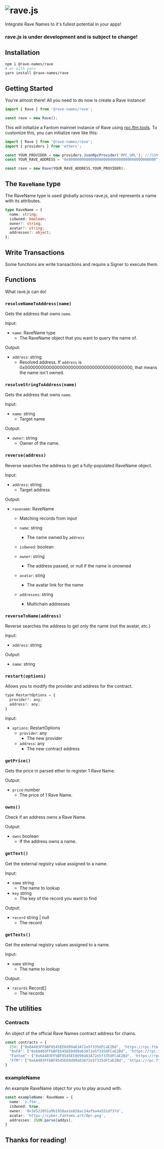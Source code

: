 # ![rave.js](https://fns-old.fantoms.art/rave.js.png)

Integrate Rave Names to it's fullest potential in your apps!

### rave.js is under development and is subject to change!

## Installation

```sh
npm i @rave-names/rave
# or with yarn
yarn install @rave-names/rave
```

## Getting Started

You're almost there! All you need to do now is create a Rave instance!

```js
import { Rave } from '@rave-names/rave';

const rave = new Rave();
```

This will initialize a Fantom mainnet instance of Rave using [rpc.ftm.tools](https://rpc.ftm.tools). To customize this, you can initialize rave like this:

```js
import { Rave } from '@rave-names/rave';
import { providers } from 'ethers';

const YOUR_PROVIDER = new providers.JsonRpcProvider('RPC_URL'); //JSON-RPC provider
const YOUR_RAVE_ADDRESS = "0x0000000000000000000000000000000000000000"; //Rave Names contract address

const rave = new Rave(YOUR_RAVE_ADDRESS,YOUR_PROVIDER);
```

## The `RaveName` type
The RaveName type is used globally across rave.js, and represents a name with its attributes.
```ts
type RaveName = {
  name: string;
  isOwned: boolean;
  owner?: string;
  avatar?: string;
  addresses?: object;
};
```

## Write Transactions

Some functions are write transactions and require a Signer to execute them.

## Functions
What rave.js can do!

### `resolveNameToAddress(name)`

Gets the address that owns `name`.

Input:

- `name`: RaveName type
  - The RaveName object that you want to query the name of.

Output:

- `address`: string
  - Resolved address. If `address` is 0x0000000000000000000000000000000000000000, that means the name isn't owned.

### `resolveStringToAddress(name)`

Gets the address that owns `name`.

Input:

- `name`: string
  - Target name

Output:

- `owner`: string
  - Owner of the name.

### `reverse(address)`

Reverse searches the address to get a fully-populated RaveName object.

Input:

- `address`: string
  - Target address

Output:

- `ravename`: RaveName
  - Matching records from input
  - `name`: string
    - The name owned by `address`
  - `isOwned`: boolean

  - `owner`: string
    - The address passed, or null if the name is unowned
  - `avatar`: sting
    - The avatar link for the name
  - `addresses`: string
    - Multichain addresses

### `reverseToName(address)`

Reverse searches the address to get only the name (not the avatar, etc.)

Input:

- `address`: string

Output:

- `name`: string

### `restart(options)`

Allows you to modify the provider and address for the contract.

```js
type RestartOptions = {
  provider?: any;
  address?: any;
}
```

Input:

- `options`: RestartOptions
  - `provider`: any
    - The new provider
  - `address`: any
    - The new contract address


### `getPrice()`

Gets the price in parsed ether to register 1 Rave Name.

Output:

- `price` number
  - The price of 1 Rave Name.

### `owns()`

Check if an address owns a Rave Name.

Output:

- `owns` boolean
  - If the address owns a name.

### `getText()`

Get the external registry value assigned to a name.

Input:

 - `name` string
   - The name to lookup
 - `key` string
   - The key of the record you want to find

Output:

  - `record` string | null
    - The record

### `getTexts()`

Get the external registry values assigned to a name.

Input:

 - `name` string
   - The name to lookup

Output:

 - `records` Record[]
   - The records

## The utilities

### Contracts
An object of the official Rave Names contract address for chains.
```ts
const contracts = {
  250: ["0x6A403FFbBF8545EE0d99a63A72e5f335dFCaE2Bd", 'https://rpc.ftm.tools'],
  "0xFA": ["0x6A403FFbBF8545EE0d99a63A72e5f335dFCaE2Bd", 'https://rpc.ftm.tools'],
  "Fantom": ["0x6A403FFbBF8545EE0d99a63A72e5f335dFCaE2Bd", 'https://rpc.ftm.tools'],
  "FTM": ["0x6A403FFbBF8545EE0d99a63A72e5f335dFCaE2Bd", 'https://rpc.ftm.tools'],
}
```

### exampleName
An example RaveName object for you to play around with.

```ts
const exampleName: RaveName = {
  name: 'z.ftm',
  isOwned: true,
  owner: '0x3e522051a9b1958aa1e828ac24afba4a551df37d',
  avatar: 'https://cyber.fantoms.art/Opr.png',
  addresses: JSON.parse(addys),
}
```


## Thanks for reading!
